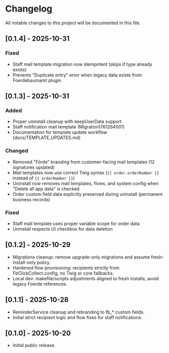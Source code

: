 # Changelog

All notable changes to this project will be documented in this file.

## [0.1.4] - 2025-10-31

### Fixed
- Staff mail template migration now idempotent (skips if type already exists)
- Prevents "Duplicate entry" error when legacy data exists from Foerdebaumarkt plugin

## [0.1.3] - 2025-10-31

### Added
- Proper uninstall cleanup with keepUserData support
- Staff notification mail template (Migration1761264001)
- Documentation for template update workflow (docs/TEMPLATE_UPDATES.md)

### Changed
- Removed "Förde" branding from customer-facing mail templates (12 signatures updated)
- Mail templates now use correct Twig syntax (`{{ order.orderNumber }}` instead of `{{ orderNumber }}`)
- Uninstall now removes mail templates, flows, and system config when "Delete all app data" is checked
- Order custom field data explicitly preserved during uninstall (permanent business records)

### Fixed
- Staff mail template uses proper variable scope for order data
- Uninstall respects UI checkbox for data deletion

## [0.1.2] - 2025-10-29

- Migrations cleanup: remove upgrade-only migrations and assume fresh-install-only policy.
- Hardened flow provisioning: recipients strictly from FbClickCollect.config, no Twig or core fallbacks.
- Local dev: makefile/scripts adjustments aligned to fresh installs; avoid legacy Foerde references.

## [0.1.1] - 2025-10-28

- ReminderService cleanup and rebranding to fb_* custom fields.
- Initial strict recipient logic and flow fixes for staff notifications.

## [0.1.0] - 2025-10-20

- Initial public release.
